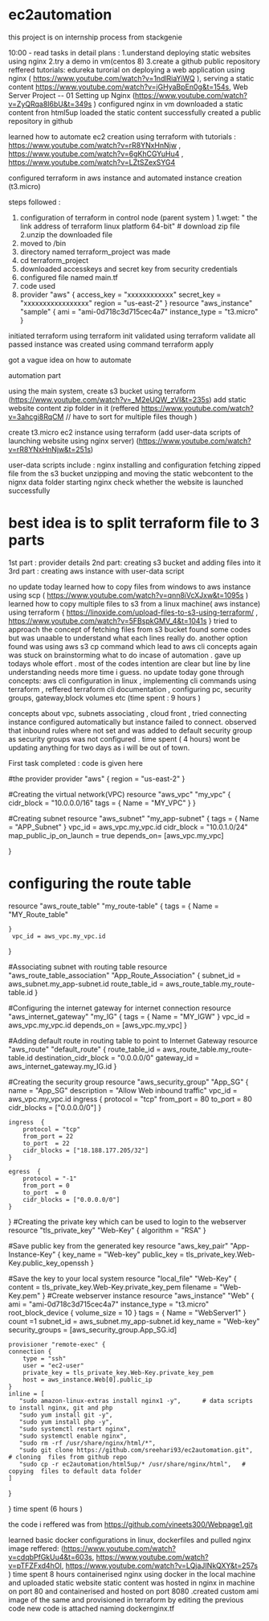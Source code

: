 # ec2automation
this project is on internship process from stackgenie

10:00 - read tasks in detail 
 plans : 1.understand deploying  static websites using nginx
         2.try a demo in vm(centos 8) 
         3.create a github public repository 
reffered tutorials: edureka turorial on deploying a web application using nginx  ( https://www.youtube.com/watch?v=1ndlRiaYiWQ ), serving a static content https://www.youtube.com/watch?v=jGHyaBpEn0g&t=154s, Web Server Project -- 01 Setting up Nginx (https://www.youtube.com/watch?v=ZyQRqa8I6bU&t=349s )
configured nginx in vm
downloaded a static content fron html5up 
loaded the static content successfully 
created a public repository in github 

learned how to automate ec2 creation using terraform with tutorials : https://www.youtube.com/watch?v=rR8YNxHnNjw  , https://www.youtube.com/watch?v=6gKhCGYuHu4 , 
https://www.youtube.com/watch?v=LZtSZexSYG4

configured terraform in aws instance and automated instance creation (t3.micro) 

steps followed :
1. configuration of terraform in control node (parent system )
  1.wget: " the link address of terraform  linux platform 64-bit"  #  download  zip file 
  2.unzip the downloaded file 
  3. moved to /bin
  4. directory named terraform_project was made 
  5. cd terraform_project 
  6. downloaded accesskeys and secret key from security credentials 
  7. configured  file named main.tf
  8. code used 
  9.  provider "aws" {
 access_key = "xxxxxxxxxxxx"
 secret_key = "xxxxxxxxxxxxxxxxx"
 region = "us-east-2"
}
resource "aws_instance" "sample" {
ami = "ami-0d718c3d715cec4a7"
instance_type = "t3.micro"
}

initiated terraform  using terraform init 
validated using terraform validate 
all passed 
instance was created using  command  terraform apply 


got a vague idea on how to automate 

automation part 
 
using the main system,
create s3 bucket using terraform (https://www.youtube.com/watch?v=_M2eUQW_zVI&t=235s)
add static website content zip folder in it (reffered https://www.youtube.com/watch?v=3ahcgi8RqCM // have to sort for multiple files though  ) 

create t3.micro ec2 instance  using terraform  (add user-data scripts of launching website using nginx server) (https://www.youtube.com/watch?v=rR8YNxHnNjw&t=251s)
 
user-data scripts include :
nginx installing and configuration 
fetching zipped file from the s3 bucket 
unzipping and moving the static webcontent to the nignx data folder 
starting nginx 
check whether the website is launched successfully  

# best idea is to split terraform file to 3 parts 
1st part : provider details 
2nd part: creating s3 bucket and adding files into it 
3rd part : creating aws instance with user-data script 

no update today 
learned how to copy files from windows to aws instance  using scp  ( https://www.youtube.com/watch?v=qnn8iVcXJxw&t=1095s )  
learned how to copy multiple files to s3  from a linux machine( aws instance)  using terraform  {  https://linoxide.com/upload-files-to-s3-using-terraform/  , https://www.youtube.com/watch?v=5FBspkGMV_4&t=1041s }
tried to approach the concept of fetching files from s3 bucket  found some codes but was unaable to understand what each lines really do. another option found was using aws s3 cp command which lead to  aws cli concepts again was stuck on brainstorming what to do incase of automation . gave up todays whole effort . most of the codes  intention are clear but line by line understanding needs more time i guess.
no update today 
gone through  concepts: aws cli configuration in linux , implementing cli commands using terraform , reffered terraform cli documentation , configuring pc, security groups, gateway,block volumes etc (time spent : 9 hours ) 

concepts about vpc, subnets associating , cloud front , tried connecting instance configured automatically but instance failed to connect. observed that inbound rules where not set and was added to default security group as security groups was not configured .  time spent ( 4 hours)
wont be updating anything for two days as i will be out of town.



First task completed : code is given here 


#the provider
provider "aws" {
    region = "us-east-2"
}

#Creating the  virtual network(VPC)
resource "aws_vpc" "my_vpc" {
    cidr_block = "10.0.0.0/16"
    tags = {
        Name = "MY_VPC"
    }
}

#Creating subnet
resource "aws_subnet" "my_app-subnet" {
    tags = {
        Name = "APP_Subnet"
    }
    vpc_id = aws_vpc.my_vpc.id
    cidr_block = "10.0.1.0/24"
    map_public_ip_on_launch = true
    depends_on= [aws_vpc.my_vpc]

}

# configuring the route table
resource "aws_route_table" "my_route-table" {
    tags = {
        Name = "MY_Route_table"

    }
     vpc_id = aws_vpc.my_vpc.id
}

#Associating subnet with routing table
resource "aws_route_table_association" "App_Route_Association" {
  subnet_id      = aws_subnet.my_app-subnet.id
  route_table_id = aws_route_table.my_route-table.id
}


#Configuring the internet gateway for internet connection
resource "aws_internet_gateway" "my_IG" {
    tags = {
        Name = "MY_IGW"
    }
     vpc_id = aws_vpc.my_vpc.id
     depends_on = [aws_vpc.my_vpc]
}

#Adding default route in routing table to point to Internet Gateway
resource "aws_route" "default_route" {
  route_table_id = aws_route_table.my_route-table.id
  destination_cidr_block = "0.0.0.0/0"
  gateway_id = aws_internet_gateway.my_IG.id
}

#Creating the  security group
resource "aws_security_group" "App_SG" {
    name = "App_SG"
    description = "Allow Web inbound traffic"
    vpc_id = aws_vpc.my_vpc.id
    ingress  {
        protocol = "tcp"
        from_port = 80
        to_port  = 80
        cidr_blocks = ["0.0.0.0/0"]
    }

    ingress  {
        protocol = "tcp"
        from_port = 22
        to_port  = 22
        cidr_blocks = ["18.188.177.205/32"]
    }

    egress  {
        protocol = "-1"
        from_port = 0
        to_port  = 0
        cidr_blocks = ["0.0.0.0/0"]
    }
}
#Creating the  private key which can be used to login to the webserver
resource "tls_private_key" "Web-Key" {
  algorithm = "RSA"
}

#Save public key  from the generated key
resource "aws_key_pair" "App-Instance-Key" {
  key_name   = "Web-key"
  public_key = tls_private_key.Web-Key.public_key_openssh
}

#Save the key to your local system
resource "local_file" "Web-Key" {
    content     = tls_private_key.Web-Key.private_key_pem
    filename = "Web-Key.pem"
}
#Create  webserver instance
resource "aws_instance" "Web" {
    ami = "ami-0d718c3d715cec4a7"
    instance_type = "t3.micro"
    root_block_device {
        volume_size = 10
    }
    tags = {
        Name = "WebServer1"
    }
    count =1
    subnet_id = aws_subnet.my_app-subnet.id
    key_name = "Web-key"
    security_groups = [aws_security_group.App_SG.id]

    provisioner "remote-exec" {
    connection {
        type = "ssh"
        user = "ec2-user"
        private_key = tls_private_key.Web-Key.private_key_pem
        host = aws_instance.Web[0].public_ip
    }
    inline = [
       "sudo amazon-linux-extras install nginx1 -y",      # data scripts to install nginx, git and php
       "sudo yum install git -y",
       "sudo yum install php -y",
       "sudo systemctl restart nginx",
       "sudo systemctl enable nginx",
       "sudo rm -rf /usr/share/nginx/html/*",
       "sudo git clone https://github.com/sreehari93/ec2automation.git",   # cloning  files from github repo
       "sudo cp -r ec2automation/html5up/* /usr/share/nginx/html",   # copying  files to default data folder 
    ]
  }

}
time spent (6 hours )

the code i reffered was from https://github.com/vineets300/Webpage1.git

learned basic docker configurations in linux, dockerfiles and pulled nginx image 
reffered: (https://www.youtube.com/watch?v=cdqbPfGkUu4&t=603s, https://www.youtube.com/watch?v=pTFZFxd4hOI, https://www.youtube.com/watch?v=LQjaJINkQXY&t=257s )
time spent 8 hours 
containerised nginx using docker in the local machine and uploaded static website 
static content was hosted in nginx in machine on port 80 and containerised and hosted on port 8080 .created custom ami image of the same and provisioned in terraform by editing the previous code  new code is attached naming  dockernginx.tf  
